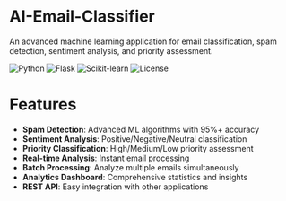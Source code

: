 # AI-Email-Classifier

An advanced machine learning application for email classification, spam detection, sentiment analysis, and priority assessment.

![Python](https://img.shields.io/badge/python-v3.8+-blue.svg)
![Flask](https://img.shields.io/badge/flask-v2.3+-green.svg)
![Scikit-learn](https://img.shields.io/badge/scikit--learn-v1.3+-orange.svg)
![License](https://img.shields.io/badge/license-MIT-blue.svg)

# Features

- **Spam Detection**: Advanced ML algorithms with 95%+ accuracy
- **Sentiment Analysis**: Positive/Negative/Neutral classification
- **Priority Classification**: High/Medium/Low priority assessment
- **Real-time Analysis**: Instant email processing
- **Batch Processing**: Analyze multiple emails simultaneously
- **Analytics Dashboard**: Comprehensive statistics and insights
- **REST API**: Easy integration with other applications
